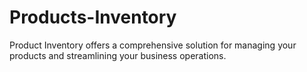 # Products-Inventory
Product Inventory offers a comprehensive solution for managing your products and streamlining your business operations.
